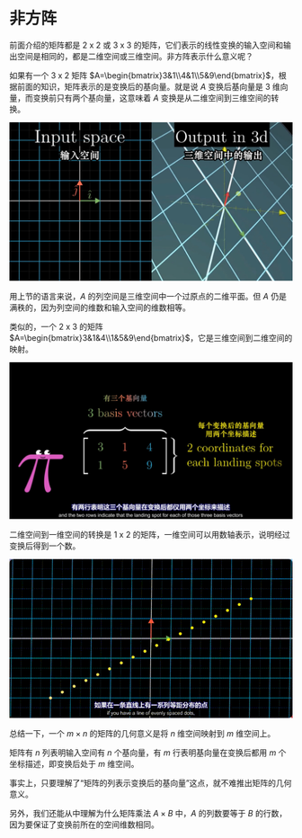 # 非方阵

前面介绍的矩阵都是 2 x 2 或 3 x 3 的矩阵，它们表示的线性变换的输入空间和输出空间是相同的，都是二维空间或三维空间。非方阵表示什么意义呢？

如果有一个 3 x 2 矩阵 $A=\begin{bmatrix}3&1\\4&1\\5&9\end{bmatrix}$，根据前面的知识，矩阵表示的是变换后的基向量。就是说 $A$ 变换后基向量是 3 维向量，而变换前只有两个基向量，这意味着 $A$ 变换是从二维空间到三维空间的转换。

<img class="img-shadow" src="https://raw.githubusercontent.com/yamsfeer/pic-bed/master/e6c9d24egy1h32bndxne9j216k0nutd2.jpg" alt="image-20220609211846044" style="width: 540px" />

用上节的语言来说，$A$ 的列空间是三维空间中一个过原点的二维平面。但 $A$ 仍是满秩的，因为列空间的维数和输入空间的维数相等。

类似的，一个 2 x 3 的矩阵 $A=\begin{bmatrix}3&1&4\\1&5&9\end{bmatrix}$，它是三维空间到二维空间的映射。

<img class="img-shadow" src="https://raw.githubusercontent.com/yamsfeer/pic-bed/master/e6c9d24egy1h32bngec1pj216w0nqacw.jpg" alt="image-20220609213449231" style="width:540px;" />

二维空间到一维空间的转换是 1 x 2 的矩阵，一维空间可以用数轴表示，说明经过变换后得到一个数。

<img class="img-shadow" src="https://raw.githubusercontent.com/yamsfeer/pic-bed/master/e6c9d24egy1h32bniph2vg20k00b9k5w.gif" alt="Kapture 2022-06-09 at 21.11.28" style="zoom:75%;" />

总结一下，一个 $m \times n$ 的矩阵的几何意义是将 $n$ 维空间映射到 $m$ 维空间上。

矩阵有 $n$ 列表明输入空间有 $n$ 个基向量，有 $m$ 行表明基向量在变换后都用 $m$ 个坐标描述，即变换后处于 $m$ 维空间。

事实上，只要理解了“矩阵的列表示变换后的基向量”这点，就不难推出矩阵的几何意义。

另外，我们还能从中理解为什么矩阵乘法 $A \times B$ 中，$A$ 的列数要等于 $B$  的行数，因为要保证了变换前所在的空间维数相同。
